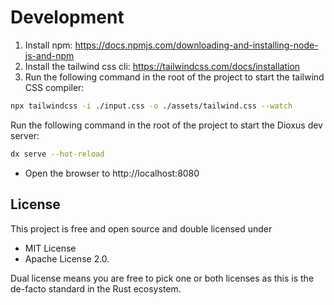 # Development

1. Install npm: https://docs.npmjs.com/downloading-and-installing-node-js-and-npm
2. Install the tailwind css cli: https://tailwindcss.com/docs/installation
3. Run the following command in the root of the project to start the tailwind CSS compiler:

```bash
npx tailwindcss -i ./input.css -o ./assets/tailwind.css --watch
```

Run the following command in the root of the project to start the Dioxus dev server:

```bash
dx serve --hot-reload
```

- Open the browser to http://localhost:8080

## License
This project is free and open source and double licensed under

* MIT License
* Apache License 2.0.

Dual license means you are free to pick one or both licenses as this is the de-facto standard in the Rust ecosystem.
